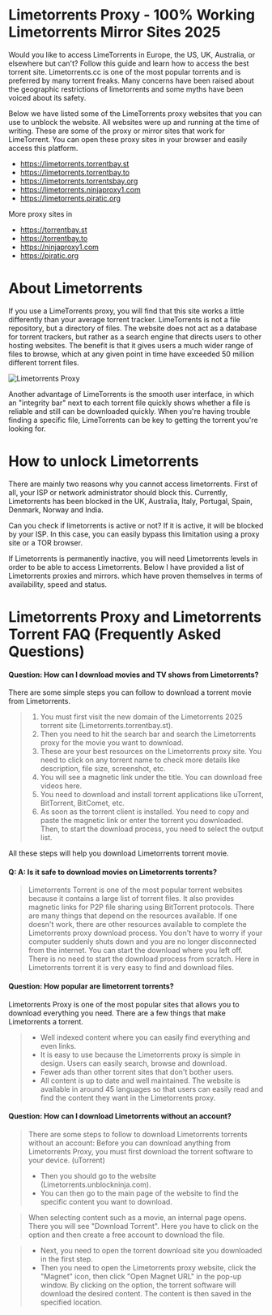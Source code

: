 # Limetorrents Proxy - 100% Working Limetorrents Mirror Sites 2025
Would you like to access LimeTorrents in Europe, the US, UK, Australia, or elsewhere but can't? Follow this guide and learn how to access the best torrent site. Limetorrents.cc is one of the most popular torrents and is preferred by many torrent freaks. Many concerns have been raised about the geographic restrictions of limetorrents and some myths have been voiced about its safety.

Below we have listed some of the LimeTorrents proxy websites that you can use to unblock the website. All websites were up and running at the time of writing. These are some of the proxy or mirror sites that work for LimeTorrent. You can open these proxy sites in your browser and easily access this platform.

- https://limetorrents.torrentbay.st
- https://limetorrents.torrentbay.to
- https://limetorrents.torrentsbay.org
- https://limetorrents.ninjaproxy1.com
- https://limetorrents.piratic.org

More proxy sites in

- https://torrentbay.st
- https://torrentbay.to
- https://ninjaproxy1.com
- https://piratic.org

# About Limetorrents
If you use a LimeTorrents proxy, you will find that this site works a little differently than your average torrent tracker. LimeTorrents is not a file repository, but a directory of files. The website does not act as a database for torrent trackers, but rather as a search engine that directs users to other hosting websites. The benefit is that it gives users a much wider range of files to browse, which at any given point in time have exceeded 50 million different torrent files.

![Limetorrents Proxy](https://github.com/unblocktorrents/Limetorrents-Proxy/blob/master/limetorrents-proxy.png)

Another advantage of LimeTorrents is the smooth user interface, in which an "integrity bar" next to each torrent file quickly shows whether a file is reliable and still can be downloaded quickly. When you're having trouble finding a specific file, LimeTorrents can be key to getting the torrent you're looking for.

# How to unlock Limetorrents
There are mainly two reasons why you cannot access limetorrents. First of all, your ISP or network administrator should block this. Currently, Limetorrents has been blocked in the UK, Australia, Italy, Portugal, Spain, Denmark, Norway and India.

Can you check if limetorrents is active or not? If it is active, it will be blocked by your ISP. In this case, you can easily bypass this limitation using a proxy site or a TOR browser.

If Limetorrents is permanently inactive, you will need Limetorrents levels in order to be able to access Limetorrents. Below I have provided a list of Limetorrents proxies and mirrors. which have proven themselves in terms of availability, speed and status.


# Limetorrents Proxy and Limetorrents Torrent FAQ (Frequently Asked Questions)
#### Question: How can I download movies and TV shows from Limetorrents?
There are some simple steps you can follow to download a torrent movie from Limetorrents.
> 1. You must first visit the new domain of the Limetorrents 2025 torrent site (Limetorrents.torrentbay.st).
> 2. Then you need to hit the search bar and search the Limetorrents proxy for the movie you want to download.
> 3. These are your best resources on the Limetorrents proxy site. You need to click on any torrent name to check more details like description, file size, screenshot, etc.
> 4. You will see a magnetic link under the title. You can download free videos here.
> 5. You need to download and install torrent applications like uTorrent, BitTorrent, BitComet, etc.
> 6. As soon as the torrent client is installed. You need to copy and paste the magnetic link or enter the torrent you downloaded. Then, to start the download process, you need to select the output list.

All these steps will help you download Limetorrents torrent movie.

#### Q: A: Is it safe to download movies on Limetorrents torrents?
> Limetorrents Torrent is one of the most popular torrent websites because it contains a large list of torrent files. It also provides magnetic links for P2P file sharing using BitTorrent protocols. There are many things that depend on the resources available. If one doesn't work, there are other resources available to complete the Limetorrents proxy download process. You don't have to worry if your computer suddenly shuts down and you are no longer disconnected from the internet. You can start the download where you left off. There is no need to start the download process from scratch. Here in Limetorrents torrent it is very easy to find and download files.

#### Question: How popular are limetorrent torrents?
Limetorrents Proxy is one of the most popular sites that allows you to download everything you need. There are a few things that make Limetorrents a torrent.
> - Well indexed content where you can easily find everything and even links.
> - It is easy to use because the Limetorrents proxy is simple in design. Users can easily search, browse and download.
> - Fewer ads than other torrent sites that don't bother users.
> - All content is up to date and well maintained.
The website is available in around 45 languages ​​so that users can easily read and find the content they want in the Limetorrents proxy.

#### Question: How can I download Limetorrents without an account?
> There are some steps to follow to download Limetorrents torrents without an account:
Before you can download anything from Limetorrents Proxy, you must first download the torrent software to your device. (uTorrent)
> - Then you should go to the website (Limetorrents.unblockninja.com).
> - You can then go to the main page of the website to find the specific content you want to download.

> When selecting content such as a movie, an internal page opens. There you will see "Download Torrent". Here you have to click on the option and then create a free account to download the file.

> - Next, you need to open the torrent download site you downloaded in the first step.
> - Then you need to open the Limetorrents proxy website, click the "Magnet" icon, then click "Open Magnet URL" in the pop-up window. By clicking on the option, the torrent software will download the desired content. The content is then saved in the specified location.
